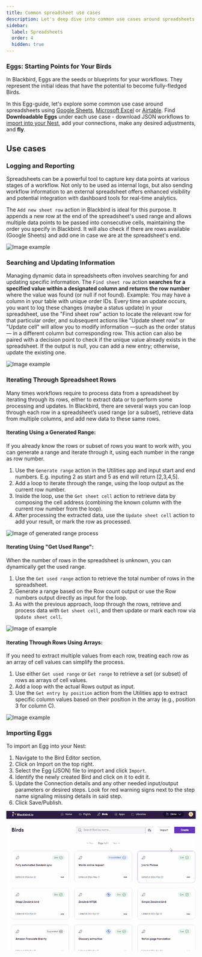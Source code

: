 ```yaml
---
title: Common spreadsheet use cases
description: Let's deep dive into common use cases around spreadsheets
sidebar:
  label: Spreadsheets
  order: 4
  hidden: true
---
```


### Eggs: Starting Points for Your Birds

In Blackbird, Eggs are the seeds or blueprints for your workflows. They represent the initial ideas that have the potential to become fully-fledged Birds.

In this Egg-guide, let's explore some common use case around spreadsheets using [Google Sheets](https://docs.blackbird.io/apps/google-sheets/), [Microsoft Excel](https://docs.blackbird.io/apps/microsoft-excel/) or [Airtable](https://docs.blackbird.io/apps/airtable/). Find **Downloadable Eggs** under each use case - download JSON workflows to [import into your Nest](https://docs.blackbird.io/eggs/spreadsheets/#importing-eggs), add your connections, make any desired adjustments, and **fly**.

## Use cases

### Logging and Reporting

Spreadsheets can be a powerful tool to capture key data points at various stages of a workflow. Not only to be used as internal logs, but also sending workflow information to an external spreadsheet offers enhanced visibility and potential integration with dashboard tools for real-time analytics.

The `Add new sheet row` action in Blackbird is ideal for this purpose. It appends a new row at the end of the spreadsheet's used range and allows multiple data points to be passed into consecutive cells, maintaining the order you specify in Blackbird. It will also check if there are rows available (Google Sheets) and add one in case we are at the spreadsheet's end.

![Image example]()

### Searching and Updating Information

Managing dynamic data in spreadsheets often involves searching for and updating specific information. The `Find sheet row` action **searches for a specified value within a designated column and returns the row number** where the value was found (or null if not found).
Example: You may have a column in your table with unique order IDs. Every time an update occurs, you want to log these changes (maybe a status update) in your spreadsheet, use the "Find sheet row" action to locate the relevant row for that particular order, and subsequent actions like "Update sheet row" or "Update cell" will allow you to modify information —such as the order status— in a different column but corresponding row.
This action can also be paired with a decision point to check if the unique value already exists in the spreadsheet. If the output is null, you can add a new entry; otherwise, update the existing one.

![Image example]()

[//]: <Show Airtable workflow example>

### Iterating Through Spreadsheet Rows

Many times workflows require to process data from a spreadsheet by iterating through its rows, either to extract data or to perform some processing and updates. In Blackbird, there are several ways you can loop through each row in a spreadsheet’s used range (or a subset), retrieve data from multiple columns, and add new data to these same rows.

#### Iterating Using a Generated Range:
If you already know the rows or subset of rows you want to work with, you can generate a range and iterate through it, using each number in the range as row number. 
1. Use the `Generate range` action in the Utilities app and input start and end numbers. E.g. inputing 2 as start and 5 as end will return [2,3,4,5].
2. Add a loop to iterate through the range, using the loop output as the current row number.
3. Inside the loop, use the `Get sheet cell` action to retrieve data by composing the cell address (combining the known column with the current row number from the loop).
4. After processing the extracted data, use the `Update sheet cell` action to add your result, or mark the row as processed.

![Image of generated range process]()

#### Iterating Using "Get Used Range":
When the number of rows in the spreadsheet is unknown, you can dynamically get the used range.

1. Use the `Get used range` action to retrieve the total number of rows in the spreadsheet.
2. Generate a range based on the Row count output or use the Row numbers output directly as input for the loop.
3. As with the previous approach, loop through the rows, retrieve and process data with `Get sheet cell`, and then update or mark each row via `Update sheet cell`.

![Image of example]()

#### Iterating Through Rows Using Arrays:
If you need to extract multiple values from each row, treating each row as an array of cell values can simplify the process.

1. Use either `Get used range` or `Get range` to retrieve a set (or subset) of rows as arrays of cell values.
2. Add a loop with the actual Rows output as input.
3. Use the `Get entry by position` action from the Utilities app to extract specific column values based on their position in the array (e.g., position 3 for column C).

![Image example]()

### Importing Eggs

To import an Egg into your Nest:

1. Navigate to the Bird Editor section.
2. Click on Import on the top right.
3. Select the Egg (JSON) file to import and click `Import`.
4. Identify the newly created Bird and click on it to edit it.
5. Update the Connection details and any other needed input/output parameters or desired steps. Look for red warning signs next to the step name signaling missing details in said step.
6. Click Save/Publish.

![Importing Eggs](../../../assets/docs/eggs/ImportEggs.gif)
